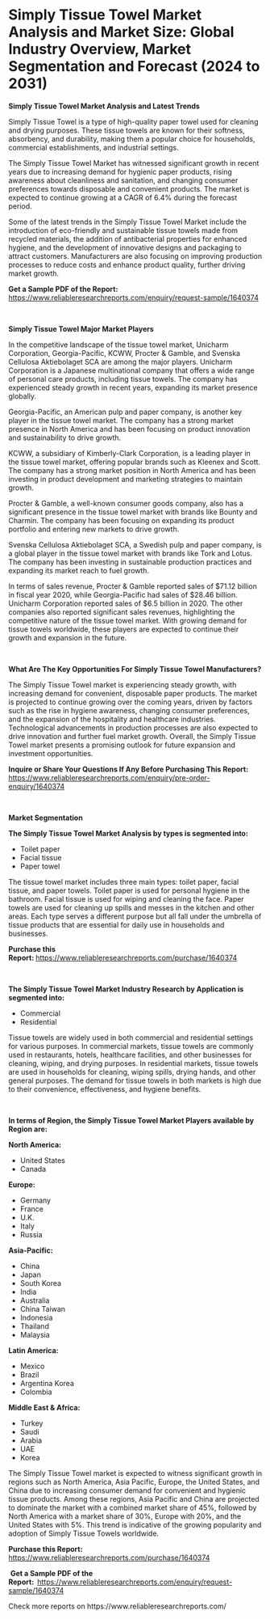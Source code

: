 <p><h1>Simply Tissue Towel Market Analysis and Market Size: Global Industry Overview, Market Segmentation and Forecast (2024 to 2031)</h1></p><p><strong>Simply Tissue Towel Market Analysis and Latest Trends</strong></p>
<p><p>Simply Tissue Towel is a type of high-quality paper towel used for cleaning and drying purposes. These tissue towels are known for their softness, absorbency, and durability, making them a popular choice for households, commercial establishments, and industrial settings.</p><p>The Simply Tissue Towel Market has witnessed significant growth in recent years due to increasing demand for hygienic paper products, rising awareness about cleanliness and sanitation, and changing consumer preferences towards disposable and convenient products. The market is expected to continue growing at a CAGR of 6.4% during the forecast period.</p><p>Some of the latest trends in the Simply Tissue Towel Market include the introduction of eco-friendly and sustainable tissue towels made from recycled materials, the addition of antibacterial properties for enhanced hygiene, and the development of innovative designs and packaging to attract customers. Manufacturers are also focusing on improving production processes to reduce costs and enhance product quality, further driving market growth.</p></p>
<p><strong>Get a Sample PDF of the Report:&nbsp;</strong> <a href="https://www.reliableresearchreports.com/enquiry/request-sample/1640374">https://www.reliableresearchreports.com/enquiry/request-sample/1640374</a></p>
<p>&nbsp;</p>
<p><strong>Simply Tissue Towel Major Market Players</strong></p>
<p><p>In the competitive landscape of the tissue towel market, Unicharm Corporation, Georgia-Pacific, KCWW, Procter & Gamble, and Svenska Cellulosa Aktiebolaget SCA are among the major players. Unicharm Corporation is a Japanese multinational company that offers a wide range of personal care products, including tissue towels. The company has experienced steady growth in recent years, expanding its market presence globally.</p><p>Georgia-Pacific, an American pulp and paper company, is another key player in the tissue towel market. The company has a strong market presence in North America and has been focusing on product innovation and sustainability to drive growth.</p><p>KCWW, a subsidiary of Kimberly-Clark Corporation, is a leading player in the tissue towel market, offering popular brands such as Kleenex and Scott. The company has a strong market position in North America and has been investing in product development and marketing strategies to maintain growth.</p><p>Procter & Gamble, a well-known consumer goods company, also has a significant presence in the tissue towel market with brands like Bounty and Charmin. The company has been focusing on expanding its product portfolio and entering new markets to drive growth.</p><p>Svenska Cellulosa Aktiebolaget SCA, a Swedish pulp and paper company, is a global player in the tissue towel market with brands like Tork and Lotus. The company has been investing in sustainable production practices and expanding its market reach to fuel growth.</p><p>In terms of sales revenue, Procter & Gamble reported sales of $71.12 billion in fiscal year 2020, while Georgia-Pacific had sales of $28.46 billion. Unicharm Corporation reported sales of $6.5 billion in 2020. The other companies also reported significant sales revenues, highlighting the competitive nature of the tissue towel market. With growing demand for tissue towels worldwide, these players are expected to continue their growth and expansion in the future.</p></p>
<p>&nbsp;</p>
<p><strong>What Are The Key Opportunities For Simply Tissue Towel Manufacturers?</strong></p>
<p><p>The Simply Tissue Towel market is experiencing steady growth, with increasing demand for convenient, disposable paper products. The market is projected to continue growing over the coming years, driven by factors such as the rise in hygiene awareness, changing consumer preferences, and the expansion of the hospitality and healthcare industries. Technological advancements in production processes are also expected to drive innovation and further fuel market growth. Overall, the Simply Tissue Towel market presents a promising outlook for future expansion and investment opportunities.</p></p>
<p><strong>Inquire or Share Your Questions If Any Before Purchasing This Report:</strong> <a href="https://www.reliableresearchreports.com/enquiry/pre-order-enquiry/1640374">https://www.reliableresearchreports.com/enquiry/pre-order-enquiry/1640374</a></p>
<p>&nbsp;</p>
<p><strong>Market Segmentation</strong></p>
<p><strong>The Simply Tissue Towel Market Analysis by types is segmented into:</strong></p>
<p><ul><li>Toilet paper</li><li>Facial tissue</li><li>Paper towel</li></ul></p>
<p><p>The tissue towel market includes three main types: toilet paper, facial tissue, and paper towels. Toilet paper is used for personal hygiene in the bathroom. Facial tissue is used for wiping and cleaning the face. Paper towels are used for cleaning up spills and messes in the kitchen and other areas. Each type serves a different purpose but all fall under the umbrella of tissue products that are essential for daily use in households and businesses.</p></p>
<p><strong>Purchase this Report:&nbsp;</strong><a href="https://www.reliableresearchreports.com/purchase/1640374">https://www.reliableresearchreports.com/purchase/1640374</a></p>
<p>&nbsp;</p>
<p><strong>The Simply Tissue Towel Market Industry Research by Application is segmented into:</strong></p>
<p><ul><li>Commercial</li><li>Residential</li></ul></p>
<p><p>Tissue towels are widely used in both commercial and residential settings for various purposes. In commercial markets, tissue towels are commonly used in restaurants, hotels, healthcare facilities, and other businesses for cleaning, wiping, and drying purposes. In residential markets, tissue towels are used in households for cleaning, wiping spills, drying hands, and other general purposes. The demand for tissue towels in both markets is high due to their convenience, effectiveness, and hygiene benefits.</p></p>
<p>&nbsp;</p>
<p><strong>In terms of Region, the Simply Tissue Towel Market Players available by Region are:</strong></p>
<p>
    <p> <strong> North America: </strong>
        <ul>
            <li>United States</li>
            <li>Canada</li>
        </ul>
        </p> 
    <p> <strong> Europe: </strong>
        <ul>
            <li>Germany</li>
            <li>France</li>
            <li>U.K.</li>
            <li>Italy</li>
            <li>Russia</li>
        </ul>
        </p> 
    <p> <strong> Asia-Pacific: </strong>
        <ul>
            <li>China</li>
            <li>Japan</li>
            <li>South Korea</li>
            <li>India</li>
            <li>Australia</li>
            <li>China Taiwan</li>
            <li>Indonesia</li>
            <li>Thailand</li>
            <li>Malaysia</li>
        </ul>
        </p> 
    <p> <strong> Latin America: </strong>
        <ul>
            <li>Mexico</li>
            <li>Brazil</li>
            <li>Argentina Korea</li>
            <li>Colombia</li>
        </ul>
        </p> 
    <p> <strong> Middle East & Africa: </strong>
        <ul>
            <li>Turkey</li>
            <li>Saudi</li>
            <li>Arabia</li>
            <li>UAE</li>
            <li>Korea</li>
        </ul>
    </p>
    </p>
<p><p>The Simply Tissue Towel market is expected to witness significant growth in regions such as North America, Asia Pacific, Europe, the United States, and China due to increasing consumer demand for convenient and hygienic tissue products. Among these regions, Asia Pacific and China are projected to dominate the market with a combined market share of 45%, followed by North America with a market share of 30%, Europe with 20%, and the United States with 5%. This trend is indicative of the growing popularity and adoption of Simply Tissue Towels worldwide.</p></p>
<p><strong>Purchase this Report: </strong><a href="https://www.reliableresearchreports.com/purchase/1640374">https://www.reliableresearchreports.com/purchase/1640374</a></p>
<p>&nbsp;<strong>Get a Sample PDF of the Report:&nbsp;&nbsp;</strong><a href="https://www.reliableresearchreports.com/enquiry/request-sample/1640374">https://www.reliableresearchreports.com/enquiry/request-sample/1640374</a></p>
<p><strong></strong></p>
<p>Check more reports on https://www.reliableresearchreports.com/</p>